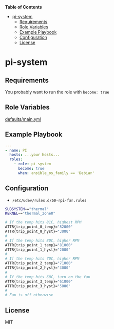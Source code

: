 **Table of Contents** 

- [pi-system](#pi-system)
  - [Requirements](#requirements)
  - [Role Variables](#role-variables)
  - [Example Playbook](#example-playbook)
  - [Configuration](#configuration)
  - [License](#license)

# pi-system

## Requirements

You probably want to run the role with `become: true`

## Role Variables

[defaults/main.yml](defaults/main.yml)

## Example Playbook

```yaml
---
- name: PI
  hosts: ...your hosts...
  roles:
    - role: pi-system
      become: true
      when: ansible_os_family == 'Debian' 
```

## Configuration

* `/etc/udev/rules.d/50-rpi-fan.rules`

```bash
SUBSYSTEM=="thermal"
KERNEL=="thermal_zone0"

# If the temp hits 81C, highest RPM
ATTR{trip_point_0_temp}="82000"
ATTR{trip_point_0_hyst}="3000"
#
# If the temp hits 80C, higher RPM
ATTR{trip_point_1_temp}="81000"
ATTR{trip_point_1_hyst}="2000"
#
# If the temp hits 70C, higher RPM
ATTR{trip_point_2_temp}="71000"
ATTR{trip_point_2_hyst}="3000"
#
# If the temp hits 60C, turn on the fan
ATTR{trip_point_3_temp}="61000"
ATTR{trip_point_3_hyst}="5000"
#
# Fan is off otherwise
```
## License

MIT